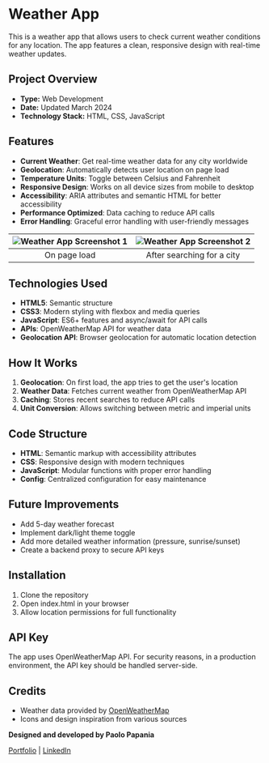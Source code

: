 # Weather App

This is a weather app that allows users to check current weather conditions for any location. The app features a clean, responsive design with real-time weather updates.

## Project Overview

- **Type:** Web Development
- **Date:** Updated March 2024
- **Technology Stack:** HTML, CSS, JavaScript

## Features

- **Current Weather**: Get real-time weather data for any city worldwide
- **Geolocation**: Automatically detects user location on page load
- **Temperature Units**: Toggle between Celsius and Fahrenheit
- **Responsive Design**: Works on all device sizes from mobile to desktop
- **Accessibility**: ARIA attributes and semantic HTML for better accessibility
- **Performance Optimized**: Data caching to reduce API calls
- **Error Handling**: Graceful error handling with user-friendly messages

<!-- ![Weather App Screenshot 1](images/weather-app-1.png)

![Weather App Screenshot 2](/images/weather-app-2.jpeg) -->

| ![Weather App Screenshot 1](images/weather-app-3.png) | ![Weather App Screenshot 2](images/weather-app-4.png) |
| :---------------------------------------------------: | :---------------------------------------------------: |
|                     On page load                      |              After searching for a city               |

## Technologies Used

- **HTML5**: Semantic structure
- **CSS3**: Modern styling with flexbox and media queries
- **JavaScript**: ES6+ features and async/await for API calls
- **APIs**: OpenWeatherMap API for weather data
- **Geolocation API**: Browser geolocation for automatic location detection

## How It Works

1. **Geolocation**: On first load, the app tries to get the user's location
2. **Weather Data**: Fetches current weather from OpenWeatherMap API
3. **Caching**: Stores recent searches to reduce API calls
4. **Unit Conversion**: Allows switching between metric and imperial units

## Code Structure

- **HTML**: Semantic markup with accessibility attributes
- **CSS**: Responsive design with modern techniques
- **JavaScript**: Modular functions with proper error handling
- **Config**: Centralized configuration for easy maintenance

## Future Improvements

- Add 5-day weather forecast
- Implement dark/light theme toggle
- Add more detailed weather information (pressure, sunrise/sunset)
- Create a backend proxy to secure API keys

## Installation

1. Clone the repository
2. Open index.html in your browser
3. Allow location permissions for full functionality

## API Key

The app uses OpenWeatherMap API. For security reasons, in a production environment, the API key should be handled server-side.

## Credits

- Weather data provided by [OpenWeatherMap](https://openweathermap.org/)
- Icons and design inspiration from various sources

**Designed and developed by Paolo Papania**

[Portfolio](https://www.papaniap.dk) | [LinkedIn](https://www.linkedin.com/in/papaniap/)

